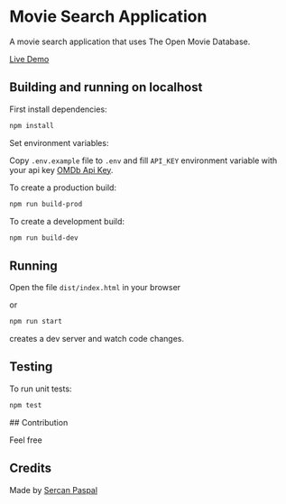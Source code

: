 # Movie Search Application

A movie search application that uses The Open Movie Database.

[Live Demo](https://movie-search-app.paspal.net/)

## Building and running on localhost

First install dependencies:

```sh
npm install
```

Set environment variables:

Copy `.env.example` file to `.env` and fill `API_KEY` environment variable with your api key [OMDb Api Key](http://www.omdbapi.com/apikey.aspx).

To create a production build:

```sh
npm run build-prod
```

To create a development build:

```sh
npm run build-dev
```

## Running

Open the file `dist/index.html` in your browser

or

```sh
npm run start
```

creates a dev server and watch code changes.

## Testing

To run unit tests:

```sh
npm test
```

## Contribution

Feel free

## Credits

Made by [Sercan Paspal](https://paspal.net)
